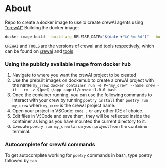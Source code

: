 # About
Repo to create a docker image to use to create crewAI agents using ["crewAI"](https://www.crewai.com/)
Building the docker image:
```bash
docker image build --build-arg RELEASE_DATE="$(date +'%Y-%m-%d')" --build-arg CREWAI="0.41.1" --build-arg TOOLS="0.4.26" -t sageil/crewai .
```
`CREWAI` and `TOOLS` are the versions of crewai and tools respectively, which can be found on [crewai](https://github.com/crewAIInc/crewAI) and [tools](https://github.com/crewAIInc/crewAI-tools)

### Using the publicly available image from docker hub
1. Navigate to where you want the crewAI project to be created
2. Use the prebuilt images on dockerhub to create a crewAI project with the name `my_crew`: `docker container run -e P="my_crew" --name crew -it --rm -v $(pwd):/app sageil/crewai:1.0.0 bash` 
3. Once the container running, you can use the following commands to interact with your crew by running `poetry install` then `poetry run my_crew` where `my_crew` is the crewAI project name.
4. Open your project in VSCode: `code .` or any other IDE of choice.
5. Edit files in VSCode and save them, they will be reflected inside the container as long as you have mounted the current directory to it.
6. Execute `poetry run my_crew` to run your project from the container terminal.

### Autocomplete for crewAI commands
To get autocomplete working for `poetry` commands in bash, type poetry followed by `tab`